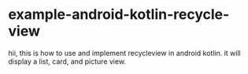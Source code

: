 # example-android-kotlin-recycle-view
hii, this is how to use and implement recycleview in android kotlin. it will display a list, card, and picture view.
